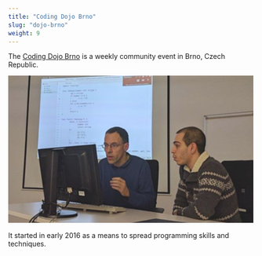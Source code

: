 ```yaml
---
title: "Coding Dojo Brno"
slug: "dojo-brno"
weight: 9
---
```


The [Coding Dojo Brno](https://dojo-brno.github.io) is a weekly community event
in Brno, Czech Republic.

<img src="images/dojobrno.jpg" alt="Coding Dojo Brno" class="img-thumbnail">

It started in early 2016 as a means to spread programming skills and
techniques.
